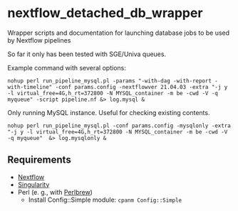 # nextflow_detached_db_wrapper

Wrapper scripts and documentation for launching database jobs to be used by Nextflow pipelines

So far it only has been tested with SGE/Univa queues.

Example command with several options:

```
nohup perl run_pipeline_mysql.pl -params "-with-dag -with-report -with-timeline" -conf params.config -nextflowver 21.04.03 -extra "-j y -l virtual_free=4G,h_rt=372800 -N MYSQL_container -m be -cwd -V -q myqueue" -script pipeline.nf &> log.mysql &
```

Only running MySQL instance. Useful for checking existing contents.
```
nohup perl run_pipeline_mysql.pl -conf params.config -mysqlonly -extra "-j y -l virtual_free=4G,h_rt=372800 -N MYSQL_container -m be -cwd -V -q myqueue"  &> log.mysqlonly &
```

## Requirements

* [Nextflow](https://www.nextflow.io/)
* [Singularity](https://singularity.hpcng.org/)
* Perl (e. g., with [Perlbrew](https://perlbrew.pl/))
  * Install Config::Simple module: ```cpanm Config::Simple```
